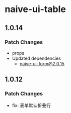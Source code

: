# naive-ui-table

## 1.0.14

### Patch Changes

- props
- Updated dependencies
  - naive-ui-form@2.0.15

## 1.0.12

### Patch Changes

- fix: 表单默认折叠行
